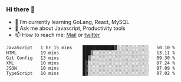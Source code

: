 ### Hi there 👋

- 🌱 I’m currently learning GoLang, React, MySQL
- 💬 Ask me about Javascript, Productivity tools 
- 📫 How to reach me: [Mail](mailto:kvaishak47@gmail.com) or [twitter](https://twitter.com/kvaish4k)

<!--START_SECTION:waka-->

```text
JavaScript   1 hr 15 mins    ████████████▓░░░░░░░░░░░░   50.10 %
HTML         19 mins         ███▒░░░░░░░░░░░░░░░░░░░░░   13.11 %
Git Config   13 mins         ██▒░░░░░░░░░░░░░░░░░░░░░░   09.30 %
XML          10 mins         █▓░░░░░░░░░░░░░░░░░░░░░░░   07.24 %
JSON         10 mins         █▓░░░░░░░░░░░░░░░░░░░░░░░   07.09 %
TypeScript   10 mins         █▓░░░░░░░░░░░░░░░░░░░░░░░   07.02 %
```

<!--END_SECTION:waka-->

